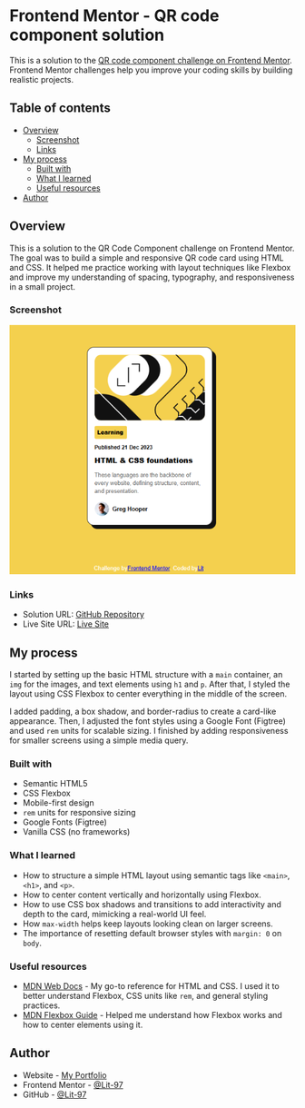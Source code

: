 # Frontend Mentor - QR code component solution

This is a solution to the [QR code component challenge on Frontend Mentor](https://www.frontendmentor.io/challenges/qr-code-component-iux_sIO_H). Frontend Mentor challenges help you improve your coding skills by building realistic projects. 

## Table of contents

- [Overview](#overview)
  - [Screenshot](#screenshot)
  - [Links](#links)
- [My process](#my-process)
  - [Built with](#built-with)
  - [What I learned](#what-i-learned)
  - [Useful resources](#useful-resources)
- [Author](#author)


## Overview
This is a solution to the QR Code Component challenge on Frontend Mentor. The goal was to build a simple and responsive QR code card using HTML and CSS. It helped me practice working with layout techniques like Flexbox and improve my understanding of spacing, typography, and responsiveness in a small project.


### Screenshot

![Screenshot of my QR code component](./images/screenshot.png)


### Links

- Solution URL: [GitHub Repository](https://github.com/Lit-97/blog-preview-card-fm)
- Live Site URL: [Live Site](https://lit-97.github.io/blog-preview-card-fm/)


## My process
I started by setting up the basic HTML structure with a `main` container, an `img` for the images, and text elements using `h1` and `p`. After that, I styled the layout using CSS Flexbox to center everything in the middle of the screen.

I added padding, a box shadow, and border-radius to create a card-like appearance. Then, I adjusted the font styles using a Google Font (Figtree) and used `rem` units for scalable sizing. I finished by adding responsiveness for smaller screens using a simple media query.


### Built with

- Semantic HTML5
- CSS Flexbox
- Mobile-first design
- `rem` units for responsive sizing
- Google Fonts (Figtree)
- Vanilla CSS (no frameworks)

### What I learned

- How to structure a simple HTML layout using semantic tags like `<main>`, `<h1>`, and `<p>`.
- How to center content vertically and horizontally using Flexbox.
- How to use CSS box shadows and transitions to add interactivity and depth to the card, mimicking a real-world UI feel.
- How `max-width` helps keep layouts looking clean on larger screens.
- The importance of resetting default browser styles with `margin: 0` on `body`.



### Useful resources

- [MDN Web Docs](https://developer.mozilla.org/) - My go-to reference for HTML and CSS. I used it to better understand Flexbox, CSS units like `rem`, and general styling practices.
- [MDN Flexbox Guide](https://developer.mozilla.org/en-US/docs/Web/CSS/CSS_Flexible_Box_Layout/Basic_Concepts_of_Flexbox) - Helped me understand how Flexbox works and how to center elements using it.



## Author

- Website - [My Portfolio](https://lit-97.github.io/portfolio/)
- Frontend Mentor - [@Lit-97](https://www.frontendmentor.io/profile/Lit-97)
- GitHub  - [@Lit-97](https://github.com/Lit-97)
